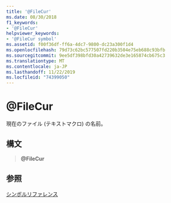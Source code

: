 ```yaml
---
title: '@FileCur'
ms.date: 08/30/2018
f1_keywords:
- '@FileCur'
helpviewer_keywords:
- '@FileCur symbol'
ms.assetid: f00f36df-ff6a-4dc7-9800-dc23a300f1d4
ms.openlocfilehash: 79d73c62bc577507fd220b3504e75eb688c93bfb
ms.sourcegitcommit: 9ee5df398bfd30a42739632de3e165874cb675c3
ms.translationtype: MT
ms.contentlocale: ja-JP
ms.lasthandoff: 11/22/2019
ms.locfileid: "74399050"
---
```

# <a name="filecur"></a>\@FileCur

現在のファイル (テキストマクロ) の名前。

## <a name="syntax"></a>構文

> **\@FileCur**

## <a name="see-also"></a>参照

[シンボルリファレンス](symbols-reference.md)
